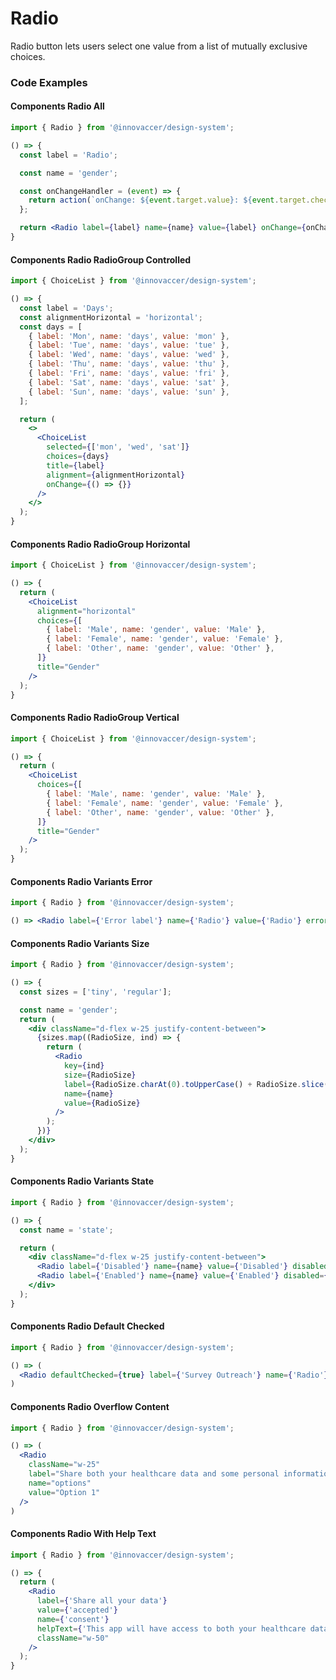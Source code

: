 # Radio

Radio button lets users select one value from a list of mutually exclusive choices.

### Code Examples

#### Components Radio All

```jsx
import { Radio } from '@innovaccer/design-system';

() => {
  const label = 'Radio';

  const name = 'gender';

  const onChangeHandler = (event) => {
    return action(`onChange: ${event.target.value}: ${event.target.checked}`)();
  };

  return <Radio label={label} name={name} value={label} onChange={onChangeHandler} />;
}
```


#### Components Radio RadioGroup Controlled

```jsx
import { ChoiceList } from '@innovaccer/design-system';

() => {
  const label = 'Days';
  const alignmentHorizontal = 'horizontal';
  const days = [
    { label: 'Mon', name: 'days', value: 'mon' },
    { label: 'Tue', name: 'days', value: 'tue' },
    { label: 'Wed', name: 'days', value: 'wed' },
    { label: 'Thu', name: 'days', value: 'thu' },
    { label: 'Fri', name: 'days', value: 'fri' },
    { label: 'Sat', name: 'days', value: 'sat' },
    { label: 'Sun', name: 'days', value: 'sun' },
  ];

  return (
    <>
      <ChoiceList
        selected={['mon', 'wed', 'sat']}
        choices={days}
        title={label}
        alignment={alignmentHorizontal}
        onChange={() => {}}
      />
    </>
  );
}
```


#### Components Radio RadioGroup Horizontal

```jsx
import { ChoiceList } from '@innovaccer/design-system';

() => {
  return (
    <ChoiceList
      alignment="horizontal"
      choices={[
        { label: 'Male', name: 'gender', value: 'Male' },
        { label: 'Female', name: 'gender', value: 'Female' },
        { label: 'Other', name: 'gender', value: 'Other' },
      ]}
      title="Gender"
    />
  );
}
```


#### Components Radio RadioGroup Vertical

```jsx
import { ChoiceList } from '@innovaccer/design-system';

() => {
  return (
    <ChoiceList
      choices={[
        { label: 'Male', name: 'gender', value: 'Male' },
        { label: 'Female', name: 'gender', value: 'Female' },
        { label: 'Other', name: 'gender', value: 'Other' },
      ]}
      title="Gender"
    />
  );
}
```


#### Components Radio Variants Error

```jsx
import { Radio } from '@innovaccer/design-system';

() => <Radio label={'Error label'} name={'Radio'} value={'Radio'} error={true} />
```


#### Components Radio Variants Size

```jsx
import { Radio } from '@innovaccer/design-system';

() => {
  const sizes = ['tiny', 'regular'];

  const name = 'gender';
  return (
    <div className="d-flex w-25 justify-content-between">
      {sizes.map((RadioSize, ind) => {
        return (
          <Radio
            key={ind}
            size={RadioSize}
            label={RadioSize.charAt(0).toUpperCase() + RadioSize.slice(1)}
            name={name}
            value={RadioSize}
          />
        );
      })}
    </div>
  );
}
```


#### Components Radio Variants State

```jsx
import { Radio } from '@innovaccer/design-system';

() => {
  const name = 'state';

  return (
    <div className="d-flex w-25 justify-content-between">
      <Radio label={'Disabled'} name={name} value={'Disabled'} disabled={true} />
      <Radio label={'Enabled'} name={name} value={'Enabled'} disabled={false} />
    </div>
  );
}
```


#### Components Radio Default Checked

```jsx
import { Radio } from '@innovaccer/design-system';

() => (
  <Radio defaultChecked={true} label={'Survey Outreach'} name={'Radio'} value={'Radio'} />
)
```


#### Components Radio Overflow Content

```jsx
import { Radio } from '@innovaccer/design-system';

() => (
  <Radio
    className="w-25"
    label="Share both your healthcare data and some personal information."
    name="options"
    value="Option 1"
  />
)
```


#### Components Radio With Help Text

```jsx
import { Radio } from '@innovaccer/design-system';

() => {
  return (
    <Radio
      label={'Share all your data'}
      value={'accepted'}
      name={'consent'}
      helpText={'This app will have access to both your healthcare data and some personal information.'}
      className="w-50"
    />
  );
}
```